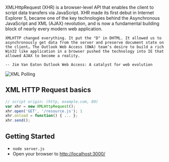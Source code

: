 XMLHttpRequest (XHR) is a browser-level API that enables the client to script data transfers via JavaScript. XHR made its first debut in Internet Explorer 5, became one of the key technologies behind the Asynchronous JavaScript and XML (AJAX) revolution, and is now a fundamental building block of nearly every modern web application.

```
XMLHTTP changed everything. It put the "D" in DHTML. It allowed us to asynchronously get data from the server and preserve document state on the client… The Outlook Web Access (OWA) team’s desire to build a rich Win32 like application in a browser pushed the technology into IE that allowed AJAX to become a reality.

-- Jim Van Eaton Outlook Web Access: A catalyst for web evolution
```

![XML Polling](http://orm-chimera-prod.s3.amazonaws.com/1230000000545/images/hpbn_1501.png)

## XML HTTP Request basics

```javascript
// script origin: (http, example.com, 80)
var xhr = new XMLHttpRequest();
xhr.open('GET', '/resource.js'); 1
xhr.onload = function() { ... };
xhr.send();
```

## Getting Started
* `node server.js`
* Open your browser to [http://localhost:3000/](http://localhost:3000/)